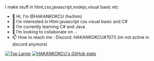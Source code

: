 I make stuff in html,css,javascript,nodejs,visual basic etc

- 👋 Hi, I’m @HAKANKOKCU (he/him)
- 👀 I’m interested in Html javascript css visual basic and C#
- 🌱 I’m currently learning C# and Java
- 💞️ I’m looking to collaborate on ...
- 📫 How to reach me :
Discord: HAKANKOKCU#7073 (im not active in discord anymore)

[![Top Langs](https://github-readme-stats.vercel.app/api/top-langs/?username=hakankokcu&langs_count=10&layout=compact)](https://github.com/anuraghazra/github-readme-stats)
[![HAKANKOKCU's GitHub stats](https://github-readme-stats.vercel.app/api?username=hakankokcu&show_icons=true)](https://github.com/anuraghazra/github-readme-stats)

<!---
HAKANKOKCU/HAKANKOKCU is a ✨ special ✨ repository because its `README.md` (this file) appears on your GitHub profile.
You can click the Preview link to take a look at your changes.
--->

